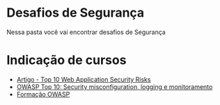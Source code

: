 # Desafios de Segurança

Nessa pasta você vai encontrar desafios de Segurança

# Indicação de cursos

* [Artigo - Top 10 Web Application Security Risks](https://owasp.org/www-project-top-ten/)
* [OWASP Top 10: Security misconfiguration, logging e monitoramento](https://unibb.alura.com.br/course/owasp-top10-security-misconfiguration-logging)
* [Formação OWASP](https://unibb.alura.com.br/formacao-owasp)
